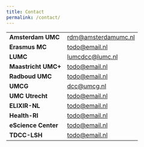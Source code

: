 ```yaml
---
title: Contact
permalink: /contact/
---
```


<table class="contacts-table">
  <tr>
    <td><strong>Amsterdam UMC</strong></td>
    <td><a href="mailto:rdm@amsterdamumc.nl">rdm@amsterdamumc.nl</a></td>
  </tr>
  <tr>
    <td><strong>Erasmus MC</strong></td>
    <td><a href="mailto:todo@email.nl">todo@email.nl</a></td>
  </tr>
  <tr>
    <td><strong>LUMC</strong></td>
    <td><a href="mailto:lumcdcc@lumc.nl">lumcdcc@lumc.nl</a></td>
  </tr>
  <tr>
    <td><strong>Maastricht UMC+</strong></td>
    <td><a href="mailto:todo@email.nl">todo@email.nl</a></td>
  </tr>
  <tr>
    <td><strong>Radboud UMC</strong></td>
    <td><a href="mailto:todo@email.nl">todo@email.nl</a></td>
  </tr>
  <tr>
    <td><strong>UMCG</strong></td>
    <td><a href="mailto:dcc@umcg.nl">dcc@umcg.nl</a></td>
  </tr>
  <tr>
    <td><strong>UMC Utrecht</strong></td>
    <td><a href="mailto:todo@email.nl">todo@email.nl</a></td>
  </tr>
  <tr>
    <td><strong>ELIXIR-NL</strong></td>
    <td><a href="mailto:todo@email.nl">todo@email.nl</a></td>
  </tr>
  <tr>
    <td><strong>Health-RI</strong></td>
    <td><a href="mailto:todo@email.nl">todo@email.nl</a></td>
  </tr>
  <tr>
    <td><strong>eScience Center</strong></td>
    <td><a href="mailto:todo@email.nl">todo@email.nl</a></td>
  </tr>
  <tr>
    <td><strong>TDCC-LSH</strong></td>
    <td><a href="mailto:todo@email.nl">todo@email.nl</a></td>
  </tr>
</table>